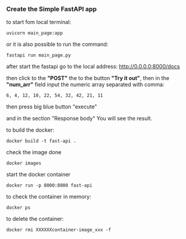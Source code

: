 ### Create the Simple FastAPI app

to start fom local terminal:

```commandline
uvicorn main_page:app
```

or it is also possible to run the command:

```commandline
fastapi run main_page.py 
```

after start the fastapi go to the local address:
http://0.0.0.0:8000/docs

then click to the **"POST"** the to the button **"Try it out"**, 
then in the **"num_arr"** 
field input the numeric array separated with comma:

```commandline
6, 4, 12, 10, 22, 54, 32, 42, 21, 11
```
then press big blue button "execute"

and in the section "Response body" You will see the result.

to build the docker:

```commandline
docker build -t fast-api .
```

check the image done

```commandline
docker images
```

start the docker container

```commandline
docker run -p 8000:8000 fast-api
```

to check the container in memory:

```commandline
docker ps
```

to delete the container:

```commandline
docker rmi XXXXXXcontainer-image_xxx -f
```
